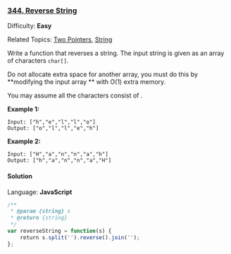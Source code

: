 ### [344\. Reverse String](https://leetcode.com/problems/reverse-string/)

Difficulty: **Easy**  

Related Topics: [Two Pointers](https://leetcode.com/tag/two-pointers/), [String](https://leetcode.com/tag/string/)


Write a function that reverses a string. The input string is given as an array of characters `char[]`.

Do not allocate extra space for another array, you must do this by **modifying the input array ** with O(1) extra memory.

You may assume all the characters consist of .


**Example 1:**

```
Input: ["h","e","l","l","o"]
Output: ["o","l","l","e","h"]
```


**Example 2:**

```
Input: ["H","a","n","n","a","h"]
Output: ["h","a","n","n","a","H"]
```


#### Solution

Language: **JavaScript**

```javascript
/**
 * @param {string} s
 * @return {string}
 */
var reverseString = function(s) {
    return s.split('').reverse().join('');
};
```